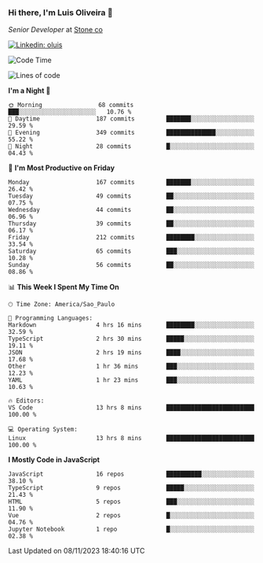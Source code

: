 ### Hi there, I'm Luis Oliveira 👋
*Senior Developer* at [Stone co](https://www.stone.com.br)  

[![Linkedin: oluis](https://img.shields.io/badge/-ooluis-blue?style=flat-square&logo=Linkedin&logoColor=white&link=https://www.linkedin.com/in/ooluis)](https://www.linkedin.com/in/ooluis/)

<!--START_SECTION:waka-->
![Code Time](http://img.shields.io/badge/Code%20Time-3%2C538%20hrs%2049%20mins-blue)

![Lines of code](https://img.shields.io/badge/From%20Hello%20World%20I%27ve%20Written-355.2%20thousand%20lines%20of%20code-blue)

**I'm a Night 🦉** 

```text
🌞 Morning                68 commits          ███░░░░░░░░░░░░░░░░░░░░░░   10.76 % 
🌆 Daytime                187 commits         ███████░░░░░░░░░░░░░░░░░░   29.59 % 
🌃 Evening                349 commits         ██████████████░░░░░░░░░░░   55.22 % 
🌙 Night                  28 commits          █░░░░░░░░░░░░░░░░░░░░░░░░   04.43 % 
```
📅 **I'm Most Productive on Friday** 

```text
Monday                   167 commits         ███████░░░░░░░░░░░░░░░░░░   26.42 % 
Tuesday                  49 commits          ██░░░░░░░░░░░░░░░░░░░░░░░   07.75 % 
Wednesday                44 commits          ██░░░░░░░░░░░░░░░░░░░░░░░   06.96 % 
Thursday                 39 commits          ██░░░░░░░░░░░░░░░░░░░░░░░   06.17 % 
Friday                   212 commits         ████████░░░░░░░░░░░░░░░░░   33.54 % 
Saturday                 65 commits          ███░░░░░░░░░░░░░░░░░░░░░░   10.28 % 
Sunday                   56 commits          ██░░░░░░░░░░░░░░░░░░░░░░░   08.86 % 
```


📊 **This Week I Spent My Time On** 

```text
🕑︎ Time Zone: America/Sao_Paulo

💬 Programming Languages: 
Markdown                 4 hrs 16 mins       ████████░░░░░░░░░░░░░░░░░   32.59 % 
TypeScript               2 hrs 30 mins       █████░░░░░░░░░░░░░░░░░░░░   19.11 % 
JSON                     2 hrs 19 mins       ████░░░░░░░░░░░░░░░░░░░░░   17.68 % 
Other                    1 hr 36 mins        ███░░░░░░░░░░░░░░░░░░░░░░   12.23 % 
YAML                     1 hr 23 mins        ███░░░░░░░░░░░░░░░░░░░░░░   10.63 % 

🔥 Editors: 
VS Code                  13 hrs 8 mins       █████████████████████████   100.00 % 

💻 Operating System: 
Linux                    13 hrs 8 mins       █████████████████████████   100.00 % 
```

**I Mostly Code in JavaScript** 

```text
JavaScript               16 repos            ██████████░░░░░░░░░░░░░░░   38.10 % 
TypeScript               9 repos             █████░░░░░░░░░░░░░░░░░░░░   21.43 % 
HTML                     5 repos             ███░░░░░░░░░░░░░░░░░░░░░░   11.90 % 
Vue                      2 repos             █░░░░░░░░░░░░░░░░░░░░░░░░   04.76 % 
Jupyter Notebook         1 repo              █░░░░░░░░░░░░░░░░░░░░░░░░   02.38 % 
```




 Last Updated on 08/11/2023 18:40:16 UTC
<!--END_SECTION:waka-->
